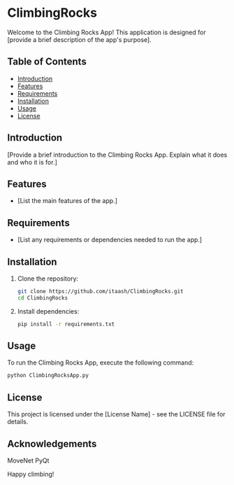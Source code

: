 # ClimbingRocks

Welcome to the Climbing Rocks App! This application is designed for [provide a brief description of the app's purpose].

## Table of Contents
- [Introduction](##introduction)
- [Features](##features)
- [Requirements](##requirements)
- [Installation](##installation)
- [Usage](##usage)
- [License](##license)

## Introduction

[Provide a brief introduction to the Climbing Rocks App. Explain what it does and who it is for.]

## Features

- [List the main features of the app.]

## Requirements

- [List any requirements or dependencies needed to run the app.]

## Installation

1. Clone the repository:

   ```bash
   git clone https://github.com/itaash/ClimbingRocks.git
   cd ClimbingRocks
2. Install dependencies:

    ```bash
    pip install -r requirements.txt
    ```

## Usage
To run the Climbing Rocks App, execute the following command:

```bash
python ClimbingRocksApp.py
```

## License
This project is licensed under the [License Name] - see the LICENSE file for details.

## Acknowledgements
MoveNet
PyQt

Happy climbing!
